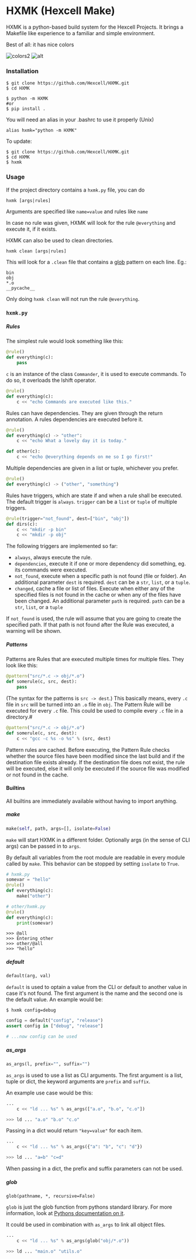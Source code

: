 # HXMK (Hexcell Make)
HXMK is a python-based build system for the Hexcell Projects. It brings a Makefile like experience to a familiar and simple environment.

Best of all: it has nice colors

![colors2](https://raw.githubusercontent.com/Hexcell/HXMK/master/screenshots/colors2.png "colors2")
![alt](https://raw.githubusercontent.com/Hexcell/HXMK/master/screenshots/colors.png "colors")

### Installation
```shell
$ git clone https://github.com/Hexcell/HXMK.git
$ cd HXMK

$ python -m HXMK
#or
$ pip install .
```
You will need an alias in your .bashrc to use it properly (Unix)
```shell
alias hxmk="python -m HXMK"
```
To update:
```shell
$ git clone https://github.com/Hexcell/HXMK.git
$ cd HXMK
$ hxmk
```

### Usage
If the project directory contains a `hxmk.py` file, you can do
```shell
hxmk [args|rules]
```
Arguments are specified like `name=value` and rules like `name`

In case no rule was given, HXMK will look for the rule `@everything` and execute it, if it exists.

HXMK can also be used to clean directories.
```shell
hxmk clean [args|rules]
```
This will look for a `.clean` file that contains a [glob](https://docs.python.org/3/library/glob.html#glob.glob) pattern on each line.
Eg.:
```shell
bin
obj
*.o
__pycache__
```
Only doing `hxmk clean` will not run the rule `@everything`.

### `hxmk.py`
##### Rules
The simplest rule would look something like this:
```py
@rule()
def everything(c):
    pass
```
`c` is an instance of the class `Commander`, it is used to execute commands. To do so, it overloads the lshift operator.
```py
@rule()
def everything(c):
    c << "echo Commands are executed like this."
```
Rules can have dependencies. They are given through the return annotation. A rules dependencies are executed before it.
```py
@rule()
def everything(c) -> "other":
    c << "echo What a lovely day it is today."

def other(c):
    c << "echo @everything depends on me so I go first!"
```
Multiple dependencies are given in a list or tuple, whichever you prefer.
```py
@rule()
def everything(c) -> ("other", "something")
```

Rules have triggers, which are state if and when a rule shall be executed. The default trigger is `always`. `trigger` can be a `list` or `tuple` of multiple triggers.
```py
@rule(trigger="not_found", dest=["bin", "obj"])
def dirs(c):
    c << "mkdir -p bin"
    c << "mkdir -p obj"
```
The following triggers are implemented so far:
 - `always`, always execute the rule.
 - `dependencies`, execute it if one or more dependency did something, eg. its commands were executed.
 - `not_found`, execute when a specific path is not found (file or folder). An additional parameter `dest` is required. `dest` can be a `str`, `list`, or a `tuple`.
 - `changed`, cache a file or list of files. Execute when either any of the specified files is not found in the cache or when any of the files have been changed. An additional parameter `path` is required. `path` can be a `str`, `list`, or a `tuple`

If `not_found` is used, the rule will assume that you are going to create the specified path. If that path is not found after the Rule was executed, a warning will be shown.

##### Patterns
Patterns are Rules that are executed multiple times for multiple files.
They look like this:
```py
@pattern("src/*.c -> obj/*.o")
def somerule(c, src, dest):
    pass
```
(The syntax for the patterns is `src -> dest`.)
This basically means, every `.c` file in `src` will be turned into an `.o` file in `obj`.
The Pattern Rule will be executed for every `.c` file.
This could be used to compile every `.c` file in a directory.#
```py
@pattern("src/*.c -> obj/*.o")
def somerule(c, src, dest):
    c << "gcc -c %s -o %s" % (src, dest)
```
Pattern rules are cached.
Before executing, the Pattern Rule checks whether the source files have been modified since the last build and if the destination file exists already. If the destination file does not exist, the rule will be executed, else it will only be executed if the source file was modified or not found in the cache.

#### Builtins
All builtins are immediately available without having to import anything.

##### make
```py
make(self, path, args=[], isolate=False)
```
`make` will start HXMK in a different folder. Optionally args (in the sense of CLI args) can be passed in to `args`.

By default all variables from the root module are readable in every module called by `make`. This behavior can be stopped by setting `isolate` to `True`.

```py
# hxmk.py
somevar = "hello"
@rule()
def everything(c):
    make("other")
```
```py
# other/hxmk.py
@rule()
def everything(c):
    print(somevar)
```
```shell
>>> @all
>>> Entering other
>>> other/@all
>>> "hello"
```

##### default
```py
default(arg, val)
```
`default` is used to optain a value from the CLI or default to another value in case it's not found. The first argument is the name and the second one is the default value.
An example would be:
```shell
$ hxmk config=debug
```
```py
config = default("config", "release")
assert config in ["debug", "release"]

# ...now config can be used
```

##### as_args
```py
as_args(l, prefix="", suffix="")
```
`as_args` is used to use a list as CLI arguments. The first argument is a list, tuple or dict, the keyword arguments are `prefix` and `suffix`.

An example use case would be this:
```py
...
    c << "ld ... %s" % as_args(["a.o", "b.o", "c.o"])

>>> ld ... "a.o" "b.o" "c.o"
```
Passing in a dict would return `"key=value"` for each item.
```py
...
    c << "ld ... %s" % as_args({"a": "b", "c": "d"})

>>> ld ... "a=b" "c=d"
```
When passing in a dict, the prefix and suffix parameters can not be used.

##### glob
```
glob(pathname, *, recursive=False)
```
`glob` is just the glob function from pythons standard library. For more information, look at [Pythons documentation on it](https://docs.python.org/3/library/glob.html#glob.glob).

It could be used in combination with `as_args` to link all object files.
```py
...
    c << "ld ... %s" % as_args(glob("obj/*.o"))

>>> ld ... "main.o" "utils.o"
```
